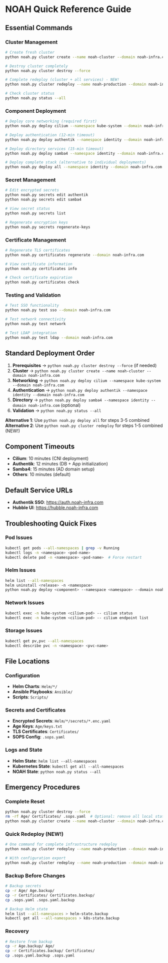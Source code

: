 # NOAH Quick Reference Guide

## Essential Commands

### Cluster Management
```bash
# Create fresh cluster
python noah.py cluster create --name noah-cluster --domain noah-infra.com

# Destroy cluster completely
python noah.py cluster destroy --force

# Complete redeploy (cluster + all services) - NEW!
python noah.py cluster redeploy --name noah-production --domain noah-infra.com

# Check cluster status
python noah.py status --all
```

### Component Deployment
```bash
# Deploy core networking (required first)
python noah.py deploy cilium --namespace kube-system --domain noah-infra.com

# Deploy authentication (12-min timeout)
python noah.py deploy authentik --namespace identity --domain noah-infra.com

# Deploy directory services (15-min timeout)
python noah.py deploy samba4 --namespace identity --domain noah-infra.com

# Deploy complete stack (alternative to individual deployments)
python noah.py deploy all --namespace identity --domain noah-infra.com
```

### Secret Management
```bash
# Edit encrypted secrets
python noah.py secrets edit authentik
python noah.py secrets edit samba4

# View secret status
python noah.py secrets list

# Regenerate encryption keys
python noah.py secrets regenerate-keys
```

### Certificate Management
```bash
# Regenerate TLS certificates
python noah.py certificates regenerate --domain noah-infra.com

# View certificate information
python noah.py certificates info

# Check certificate expiration
python noah.py certificates check
```

### Testing and Validation
```bash
# Test SSO functionality
python noah.py test sso --domain noah-infra.com

# Test network connectivity
python noah.py test network

# Test LDAP integration
python noah.py test ldap --domain noah-infra.com
```

## Standard Deployment Order

1. **Prerequisites** → `python noah.py cluster destroy --force` (if needed)
2. **Cluster** → `python noah.py cluster create --name noah-cluster --domain noah-infra.com`
3. **Networking** → `python noah.py deploy cilium --namespace kube-system --domain noah-infra.com`
4. **Authentication** → `python noah.py deploy authentik --namespace identity --domain noah-infra.com`
5. **Directory** → `python noah.py deploy samba4 --namespace identity --domain noah-infra.com` (optional)
6. **Validation** → `python noah.py status --all`

**Alternative 1**: Use `python noah.py deploy all` for steps 3-5 combined
**Alternative 2**: Use `python noah.py cluster redeploy` for steps 1-5 combined (NEW!)

## Component Timeouts

- **Cilium**: 10 minutes (CNI deployment)
- **Authentik**: 12 minutes (DB + App initialization)
- **Samba4**: 15 minutes (AD domain setup)
- **Others**: 10 minutes (default)

## Default Service URLs

- **Authentik SSO**: https://auth.noah-infra.com
- **Hubble UI**: https://hubble.noah-infra.com

## Troubleshooting Quick Fixes

### Pod Issues
```bash
kubectl get pods --all-namespaces | grep -v Running
kubectl logs -n <namespace> <pod-name>
kubectl delete pod -n <namespace> <pod-name>  # Force restart
```

### Helm Issues
```bash
helm list --all-namespaces
helm uninstall <release> -n <namespace>
python noah.py deploy <component> --namespace <namespace> --domain noah-infra.com
```

### Network Issues
```bash
kubectl exec -n kube-system <cilium-pod> -- cilium status
kubectl exec -n kube-system <cilium-pod> -- cilium endpoint list
```

### Storage Issues
```bash
kubectl get pv,pvc --all-namespaces
kubectl describe pvc -n <namespace> <pvc-name>
```

## File Locations

### Configuration
- **Helm Charts**: `Helm/*/`
- **Ansible Playbooks**: `Ansible/`
- **Scripts**: `Scripts/`

### Secrets and Certificates
- **Encrypted Secrets**: `Helm/*/secrets/*.enc.yaml`
- **Age Keys**: `Age/keys.txt`
- **TLS Certificates**: `Certificates/`
- **SOPS Config**: `.sops.yaml`

### Logs and State
- **Helm State**: `helm list --all-namespaces`
- **Kubernetes State**: `kubectl get all --all-namespaces`
- **NOAH State**: `python noah.py status --all`

## Emergency Procedures

### Complete Reset
```bash
python noah.py cluster destroy --force
rm -rf Age/ Certificates/ .sops.yaml  # Optional: remove all local state
python noah.py cluster create --name noah-cluster --domain noah-infra.com
```

### Quick Redeploy (NEW!)
```bash
# One command for complete infrastructure redeploy
python noah.py cluster redeploy --name noah-production --domain noah-infra.com --force

# With configuration export
python noah.py cluster redeploy --name noah-production --domain noah-infra.com --config-file redeploy-config.yaml
```

### Backup Before Changes
```bash
# Backup secrets
cp -r Age/ Age.backup/
cp -r Certificates/ Certificates.backup/
cp .sops.yaml .sops.yaml.backup

# Backup Helm state
helm list --all-namespaces > helm-state.backup
kubectl get all --all-namespaces > k8s-state.backup
```

### Recovery
```bash
# Restore from backup
cp -r Age.backup/ Age/
cp -r Certificates.backup/ Certificates/
cp .sops.yaml.backup .sops.yaml
```
